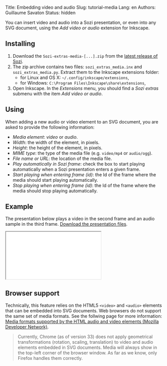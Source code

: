 Title: Embedding video and audio
Slug: tutorial-media
Lang: en
Authors: Guillaume Savaton
Status: hidden

You can insert video and audio into a Sozi presentation,
or even into any SVG document, using the *Add video or audio* extension for Inkscape.

Installing
----------

1. Download the `Sozi-extras-media-[...].zip`
   from the [latest release of Sozi](https://github.com/sozi-projects/Sozi/releases/).
2. The zip archive contains two files: `sozi_extras_media.inx` and `sozi_extras_media.py`.
   Extract them to the Inkscape extensions folder:
    * for Linux and OS X: `~/.config/inkscape/extensions`,
    * for Windows: `C:\Program Files\Inkscape\share\extensions`,
3. Open Inkscape. In the *Extensions* menu, you should find a *Sozi extras* submenu with the item *Add video or audio*.

Using
-----

When adding a new audio or video element to an SVG document, you are asked to provide the following
information:

* *Media element*: *video* or *audio*.
* *Width*: the width of the element, in pixels.
* *Height*: the height of the element, in pixels.
* *MIME type*: the type of the media file (e.g. `video/mp4` or `audio/ogg`).
* *File name or URL*: the location of the media file.
* *Play automatically in Sozi frame*: check the box to start playing automatically when a Sozi presentation
  enters a given frame.
* *Start playing when entering frame (id)*: the Id of the frame where the media should start playing automatically.
* *Stop playing when entering frame (id)*: the Id of the frame where the media should stop playing automatically.

Example
-------

The presentation below plays a video in the second frame and an audio sample in
the third frame.
[Download the presentation files]({static}/presentations/tutorial-media.zip).

<iframe class="sozi" src="{static}/presentations/tutorial-media/tutorial-media.sozi.html">
    Your browser cannot display this content.
</iframe>

Browser support
---------------

Technically, this feature relies on the HTML5 `<video>` and `<audio>`
elements that can be embedded into SVG documents.
Web browsers do not support the same set of media formats.
See the follwing page for more information:
[Media formats supported by the HTML audio and video elements (Mozilla Developer Network)](https://developer.mozilla.org/en-US/docs/HTML/Supported_media_formats).

> Currently, Chrome (as of version 33) does not apply geometrical transformations
> (rotation, scaling, translation) to video and audio elements embedded in SVG documents.
> Media will always show in the top-left corner of the browser window.
> As far as we know, only Firefox handles them correctly.
